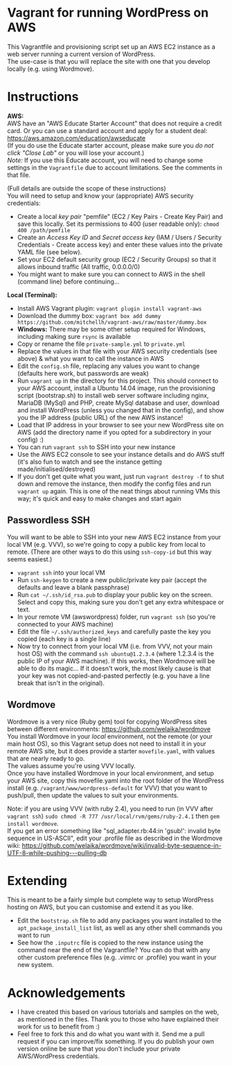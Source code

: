 # Vagrant for running WordPress on AWS

This Vagrantfile and provisioning script set up an AWS EC2 instance as a web server running a current version of WordPress.  
The use-case is that you will replace the site with one that you develop locally (e.g. using Wordmove).

Instructions
============

**AWS:**  
AWS have an "AWS Educate Starter Account" that does not require a credit card. Or you can use a standard account and apply for a student deal: https://aws.amazon.com/education/awseducate   
(If you do use the Educate starter account, please make sure you *do not click "Close Lab"* or you will lose your account.)  
*Note:* If you use this Educate account, you will need to change some settings in the `Vagrantfile` due to account limitations. See the comments in that file.

(Full details are outside the scope of these instructions)  
You will need to setup and know your (appropriate) AWS security credentials:  


* Create a local *key pair* "pemfile" (EC2 / Key Pairs - Create Key Pair) and save this locally. Set its permissions to 400 (user readable only): `chmod 400 /path/pemfile`
* Create an *Access Key ID* and *Secret access key* (IAM / Users / Security Credentials - Create access key) and enter these values into the private YAML file (see below).
* Set your EC2 default security group (EC2 / Security Groups) so that it allows inbound traffic (All traffic, 0.0.0.0/0)
* You might want to make sure you can connect to AWS in the shell (command line) before continuing...

**Local (Terminal):**
* Install AWS Vagrant plugin: `vagrant plugin install vagrant-aws`
* Download the dummy box: `vagrant box add dummy https://github.com/mitchellh/vagrant-aws/raw/master/dummy.box`
* **Windows:** There may be some other setup required for Windows, including making sure `rsync` is available
* Copy or rename the file `private-sample.yml` to `private.yml`
* Replace the values in that file with your AWS security credentials (see above) & what you want to call the instance in AWS
* Edit the `config.sh` file, replacing any values you want to change (defaults here work, but passwords are weak)
* Run `vagrant up` in the directory for this project. This should connect to your AWS account, install a Ubuntu 14.04 image, run the provisioning script (bootstrap.sh) to install web server software including nginx, MariaDB (MySql) and PHP, create MySql database and user, download and install WordPress (unless you changed that in the config), and show you the IP address (public URL) of the new AWS instance!
* Load that IP address in your browser to see your new WordPress site on AWS (add the directory name if you opted for a subdirectory in your config) :)
* You can run `vagrant ssh` to SSH into your new instance
* Use the AWS EC2 console to see your instance details and do AWS stuff (it's also fun to watch and see the instance getting made/initialised/destroyed)
* If you don't get quite what you want, just run `vagrant destroy -f` to shut down and remove the instance, then modify the config files and run `vagrant up` again.  This is one of the neat things about running VMs this way; it's quick and easy to make changes and start again

Passwordless SSH
----------------

You will want to be able to SSH into your new AWS EC2 instance from your local VM (e.g. VVV), so we're going to copy a public key from local to remote. (There are other ways to do this using `ssh-copy-id` but this way seems easiest.)

* `vagrant ssh` into your local VM
* Run `ssh-keygen` to create a new public/private key pair (accept the defaults and leave a blank passphrase)
* Run `cat ~/.ssh/id_rsa.pub` to display your public key on the screen. Select and copy this, making sure you don't get any extra whitespace or text.
* In your remote VM (awswordpress) folder, run `vagrant ssh` (so you're connected to your AWS machine)
* Edit the file `~/.ssh/authorized_keys` and carefully paste the key you copied (each key is a single line)
* Now try to connect from your local VM (i.e. from VVV, not your main host OS) with the command `ssh ubuntu@1.2.3.4` (where 1.2.3.4 is the public IP of your AWS machine). If this works, then Wordmove will be able to do its magic... If it doesn't work, the most likely cause is that your key was not copied-and-pasted perfectly (e.g. you have a line break that isn't in the original).

Wordmove
--------

Wordmove is a very nice (Ruby gem) tool for copying WordPress sites between different environments:  https://github.com/welaika/wordmove  
You install Wordmove in your _local_ environment, not the remote (or your main host OS), so this Vagrant setup does not need to install it in your remote AWS site, but it does provide a starter `movefile.yaml`, with values that are nearly ready to go.  
The values assume you're using VVV locally.  
Once you have installed Wordmove in your local environment, and setup your AWS site, copy this movefile.yaml into the root folder of the WordPress install (e.g. `/vagrant/www/wordpress-default` for VVV) that you want to push/pull, then update the values to suit your environments.

Note: if you are using VVV (with ruby 2.4), you need to run (in VVV after `vagrant ssh`) `sudo chmod -R 777 /usr/local/rvm/gems/ruby-2.4.1` then `gem install wordmove`.  
If you get an error something like "sql_adapter.rb:44:in 'gsub!': invalid byte sequence in US-ASCII", edit your .profile file as described in the Wordmove wiki: https://github.com/welaika/wordmove/wiki/invalid-byte-sequence-in-UTF-8-while-pushing---pulling-db

Extending
=========

This is meant to be a fairly simple but complete way to setup WordPress hosting on AWS, but you can customise and extend it as you like.  

* Edit the `bootstrap.sh` file to add any packages you want installed to the `apt_package_install_list` list, as well as any other shell commands you want to run
* See how the `.inputrc` file is copied to the new instance using the command near the end of the Vagrantfile?  You can do that with any other custom preference files (e.g. .vimrc or .profile) you want in your new system.

Acknowledgements
================

* I have created this based on various tutorials and samples on the web, as mentioned in the files. Thank you to those who have explained their work for us to benefit from :)
* Feel free to fork this and do what you want with it. Send me a pull request if you can improve/fix something. If you do publish your own version online be sure that you don't include your private AWS/WordPress credentials.
